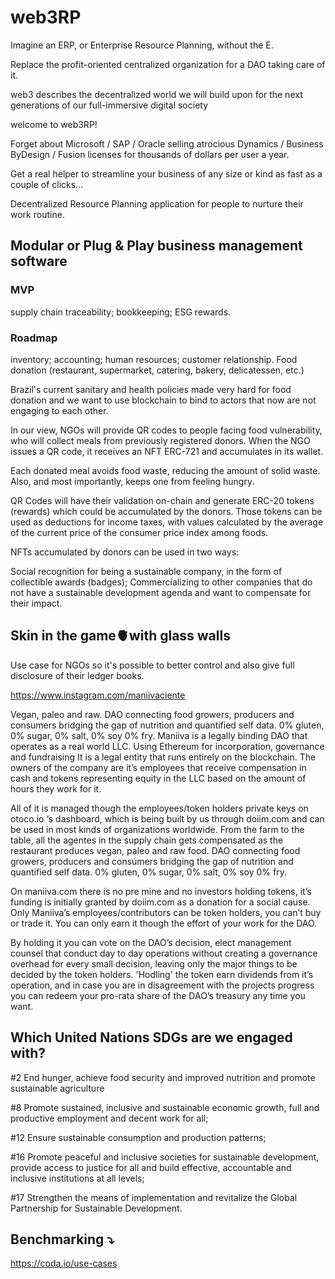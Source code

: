 # web3RP

Imagine an ERP, or Enterprise Resource Planning, without the E.


Replace the profit-oriented centralized organization for a DAO taking care of it.

web3 describes the decentralized world we will build upon for the next generations of our full-immersive digital society

welcome to web3RP!

Forget about Microsoft / SAP / Oracle selling atrocious Dynamics / Business ByDesign / Fusion licenses for thousands of dollars per user a year.

Get a real helper to streamline your business of any size or kind as fast as a couple of clicks...

Decentralized Resource Planning application for people to nurture their work routine.

## Modular or Plug & Play business management software

### MVP

supply chain traceability;
bookkeeping;
ESG rewards.

### Roadmap

inventory;
accounting;
human resources;
customer relationship.
Food donation (restaurant, supermarket, catering, bakery, delicatessen, etc.)

Brazil's current sanitary and health policies made very hard for food donation and we want to use blockchain to bind to actors that now are not engaging to each other.

In our view, NGOs will provide QR codes to people facing food vulnerability, who will collect meals from previously registered donors. When the NGO issues a QR code, it receives an NFT ERC-721 and accumulates in its wallet.

Each donated meal avoids food waste, reducing the amount of solid waste. Also, and most importantly, keeps one from feeling hungry.

QR Codes will have their validation on-chain and generate ERC-20 tokens (rewards) which could be accumulated by the donors. Those tokens can be used as deductions for income taxes, with values calculated by the average of the current price of the consumer price index among foods.

NFTs accumulated by donors can be used in two ways:

Social recognition for being a sustainable company, in the form of collectible awards (badges);
Commercializing to other companies that do not have a sustainable development agenda and want to compensate for their impact.

## Skin in the game🫀with glass walls

Use case for NGOs so it's possible to better control and also give full disclosure of their ledger books.

https://www.instagram.com/maniivaciente

Vegan, paleo and raw. DAO connecting food growers, producers and consumers bridging the gap of nutrition and quantified self data. 0% gluten, 0% sugar, 0% salt, 0% soy 0% fry.
Maniiva is a legally binding DAO that operates as a real world LLC. Using Ethereum for incorporation, governance and fundraising It is a legal entity that runs entirely on the blockchain. The owners of the company are it’s employees that receive compensation in cash and tokens representing equity in the LLC based on the amount of hours they work for it. 

All of it is managed though the employees/token holders private keys on otoco.io ‘s dashboard, which is being built by us through doiim.com and can be used in most kinds of organizations worldwide. From the farm to the table, all the agentes in the supply chain gets compensated as the restaurant produces vegan, paleo and raw food. DAO connecting food growers, producers and consumers bridging the gap of nutrition and quantified self data. 0% gluten, 0% sugar, 0% salt, 0% soy 0% fry.

On maniiva.com there is no pre mine and no investors holding tokens, it’s funding is initially granted by doiim.com as a donation for a social cause. Only Maniiva’s employees/contributors can be token holders, you can’t buy or trade it. You can only earn it though the effort of your work for the DAO. 

By holding it you can vote on the DAO’s decision, elect management counsel that conduct day to day operations without creating a governance overhead for every small decision, leaving only the major things to be decided by the token holders. 'Hodling' the token earn dividends from it’s operation, and in case you are in disagreement with the projects progress you can redeem your pro-rata share of the DAO’s treasury any time you want.

## Which United Nations SDGs are we engaged with?

#2  End hunger, achieve food security and improved nutrition and promote sustainable agriculture

#8  Promote sustained, inclusive and sustainable economic growth, full and productive employment and decent work for all;

#12  Ensure sustainable consumption and production patterns;

#16  Promote peaceful and inclusive societies for sustainable development, provide access to justice for all and build effective, accountable and inclusive institutions at all levels;

#17  Strengthen the means of implementation and revitalize the Global Partnership for Sustainable Development.

## Benchmarking ⤵

https://coda.io/use-cases
